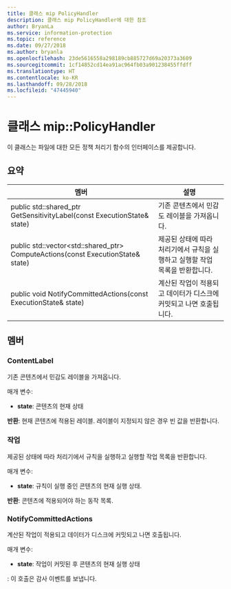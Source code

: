 ```yaml
---
title: 클래스 mip PolicyHandler
description: 클래스 mip PolicyHandler에 대한 참조
author: BryanLa
ms.service: information-protection
ms.topic: reference
ms.date: 09/27/2018
ms.author: bryanla
ms.openlocfilehash: 23de5616558a298189cb885727d69a20373a3609
ms.sourcegitcommit: 1cf14852cd14ea91ac964fb03a901238455ffdff
ms.translationtype: HT
ms.contentlocale: ko-KR
ms.lasthandoff: 09/28/2018
ms.locfileid: "47445940"
---
```

# <a name="class-mippolicyhandler"></a>클래스 mip::PolicyHandler 
이 클래스는 파일에 대한 모든 정책 처리기 함수의 인터페이스를 제공합니다.
  
## <a name="summary"></a>요약
 멤버                        | 설명                                
--------------------------------|---------------------------------------------
public std::shared_ptr<ContentLabel> GetSensitivityLabel(const ExecutionState& state)  |  기존 콘텐츠에서 민감도 레이블을 가져옵니다.
public std::vector<std::shared_ptr<Action>> ComputeActions(const ExecutionState& state)  |  제공된 상태에 따라 처리기에서 규칙을 실행하고 실행할 작업 목록을 반환합니다.
 public void NotifyCommittedActions(const ExecutionState& state)  |  계산된 작업이 적용되고 데이터가 디스크에 커밋되고 나면 호출됩니다.
  
## <a name="members"></a>멤버
  
### <a name="contentlabel"></a>ContentLabel
기존 콘텐츠에서 민감도 레이블을 가져옵니다.

매개 변수:  
* **state**: 콘텐츠의 현재 상태 



  
**반환**: 현재 콘텐츠에 적용된 레이블. 레이블이 지정되지 않은 경우 빈 값을 반환합니다.
  
### <a name="action"></a>작업
제공된 상태에 따라 처리기에서 규칙을 실행하고 실행할 작업 목록을 반환합니다.

매개 변수:  
* **state**: 규칙이 실행 중인 콘텐츠의 현재 실행 상태. 



  
**반환**: 콘텐츠에 적용되어야 하는 동작 목록.
  
### <a name="notifycommittedactions"></a>NotifyCommittedActions
계산된 작업이 적용되고 데이터가 디스크에 커밋되고 나면 호출됩니다.

매개 변수:  
* **state**: 작업이 커밋된 후 콘텐츠의 현재 실행 상태 


: 이 호출은 감사 이벤트를 보냅니다.